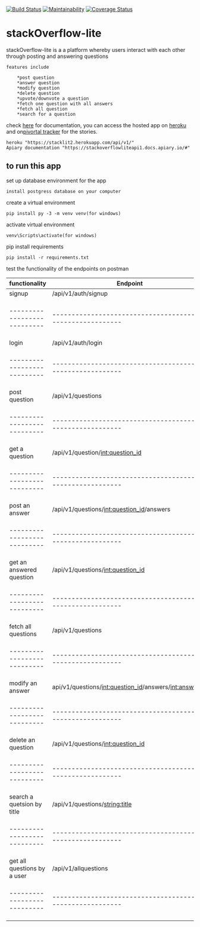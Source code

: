 [![Build Status](https://travis-ci.org/milamish/stackOverflow-lite-challenge2-3.svg?branch=challenge3)](https://travis-ci.org/milamish/stackOverflow-lite-challenge2-3)
[![Maintainability](https://api.codeclimate.com/v1/badges/cfd254b6354576148c47/maintainability)](https://codeclimate.com/github/milamish/stackOverflow-lite-challenge2-3/maintainability)
[![Coverage Status](https://coveralls.io/repos/github/milamish/stackOverflow-lite-challenge2-3/badge.svg?branch=challenge3)](https://coveralls.io/github/milamish/stackOverflow-lite-challenge2-3?branch=challenge3)

# stackOverflow-lite

stackOverflow-lite is a a platform whereby users interact with each other through posting and answering questions

```
features include
```
```
	*post question
	*answer question
	*modify question
	*delete question
	*upvote/downvote a question
	*fetch one question with all answers
	*fetch all question
	*search for a question
```
check <a href= "https://stackoverflowliteapi1.docs.apiary.io/#">here</a> for documentation, you can access
the hosted app on <a href= "https://stacklit2.herokuapp.com/api/v1/">heroku</a> and on<a href= "https://www.pivotaltracker.com/n/projects/2193473">pivortal tracker</a> for the stories.
```
heroku "https://stacklit2.herokuapp.com/api/v1/"
Apiary documentation "https://stackoverflowliteapi1.docs.apiary.io/#"
```


<h2><strong>to run this app</strong></h2>

set up database environment for the app
```
install postgress database on your computer
```
create a virtual environment
```
pip install py -3 -m venv venv(for windows)
```
activate virtual environment
```
venv\Scripts\activate(for windows)
```
pip install requirements
```
pip install -r requirements.txt
```
test the functionality of the endpoints on postman

functionality              | Endpoint                                                 |      method           |
---------------------------|----------------------------------------------------------|-----------------------|
signup                     | /api/v1/auth/signup                                      |       POST            |
---------------------------|----------------------------------------------------------|-----------------------|
login                      |/api/v1/auth/login                                        |       POST            |
---------------------------|----------------------------------------------------------|-----------------------|
post question              |/api/v1/questions                                         |       POST            |
---------------------------|----------------------------------------------------------|-----------------------|
get a question             |/api/v1/question/<int:question_id>                        |       GET             |
---------------------------|----------------------------------------------------------|-----------------------|
post an answer             |/api/v1/questions/<int:question_id>/answers               |       POST            |
---------------------------|----------------------------------------------------------|-----------------------|
get an answered question   |/api/v1/questions/<int:question_id>                       |       GET             |
---------------------------|----------------------------------------------------------|-----------------------|
fetch all questions        |/api/v1/questions                                         |       GET             |
---------------------------|----------------------------------------------------------|-----------------------|
modify an answer           |api/v1/questions/<int:question_id>/answers/<int:answer_id>|       PUT             |
---------------------------|----------------------------------------------------------|-----------------------|
delete an question         |/api/v1/questions/<int:question_id>                       |       DELETE          |
---------------------------|----------------------------------------------------------|-----------------------|
search a quetsion by title |/api/v1/questions/<string:title>                          |       GET             |
---------------------------|----------------------------------------------------------|-----------------------|
get all questions by a user|/api/v1/allquestions                                      |       GET             |
---------------------------|----------------------------------------------------------|-----------------------|
